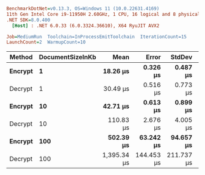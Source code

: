 ``` ini

BenchmarkDotNet=v0.13.3, OS=Windows 11 (10.0.22631.4169)
11th Gen Intel Core i9-11950H 2.60GHz, 1 CPU, 16 logical and 8 physical cores
.NET SDK=8.0.400
  [Host] : .NET 6.0.33 (6.0.3324.36610), X64 RyuJIT AVX2

Job=MediumRun  Toolchain=InProcessEmitToolchain  IterationCount=15  
LaunchCount=2  WarmupCount=10  

```
|  Method | DocumentSizeInKb |        Mean |      Error |     StdDev |      Median |     Gen0 |    Gen1 |    Gen2 |  Allocated |
|-------- |----------------- |------------:|-----------:|-----------:|------------:|---------:|--------:|--------:|-----------:|
| **Encrypt** |                **1** |    **18.26 μs** |   **0.326 μs** |   **0.487 μs** |    **18.03 μs** |   **1.9531** |  **1.9531** |       **-** |   **24.19 KB** |
| Decrypt |                1 |    30.49 μs |   0.516 μs |   0.773 μs |    30.76 μs |   3.1128 |  0.7935 |       - |    38.7 KB |
| **Encrypt** |               **10** |    **42.71 μs** |   **0.613 μs** |   **0.899 μs** |    **42.23 μs** |   **9.2773** |  **1.1597** |       **-** |   **114.4 KB** |
| Decrypt |               10 |   110.83 μs |   2.676 μs |   4.005 μs |   111.75 μs |  12.3291 |  1.3428 |       - |  151.97 KB |
| **Encrypt** |              **100** |   **502.39 μs** |  **63.242 μs** |  **94.657 μs** |   **514.72 μs** |  **41.5039** | **39.0625** | **38.5742** | **1052.29 KB** |
| Decrypt |              100 | 1,395.34 μs | 144.453 μs | 211.737 μs | 1,392.58 μs | 136.7188 | 99.6094 | 80.0781 | 1229.16 KB |
